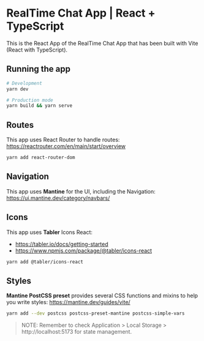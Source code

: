 # RealTime Chat App | React + TypeScript

This is the React App of the RealTime Chat App that has been built with Vite (React with TypeScript).

## Running the app

```bash
# Development
yarn dev

# Production mode
yarn build && yarn serve
```

## Routes

This app uses React Router to handle routes: https://reactrouter.com/en/main/start/overview

```bash
yarn add react-router-dom
```

## Navigation

This app uses **Mantine** for the UI, including the Navigation: https://ui.mantine.dev/category/navbars/

## Icons

This app uses **Tabler** Icons React:

- https://tabler.io/docs/getting-started
- https://www.npmjs.com/package/@tabler/icons-react

```bash
yarn add @tabler/icons-react
```

## Styles

**Mantine PostCSS preset** provides several CSS functions and mixins to help you write styles: https://mantine.dev/guides/vite/

```bash
yarn add --dev postcss postcss-preset-mantine postcss-simple-vars
```

> NOTE: Remember to check Application > Local Storage > http://localhost:5173 for state management.
